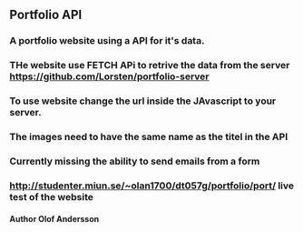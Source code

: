 ## Portfolio API

### A portfolio website using a API for it's data.

### THe website use FETCH APi to retrive the data from the server https://github.com/Lorsten/portfolio-server

### To use website change the url inside the JAvascript to your server.

### The images need to have the same name as the titel in the API

### Currently missing the ability to send emails from a form

### http://studenter.miun.se/~olan1700/dt057g/portfolio/port/ live test of the website

#### Author Olof Andersson
